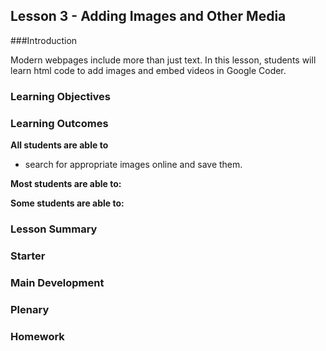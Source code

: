 ## Lesson 3 - Adding Images and Other Media

###Introduction

Modern webpages include more than just text. In this lesson, students will learn html code to add images and embed videos in Google Coder. 

### Learning Objectives



### Learning Outcomes

**All students are able to**

- search for appropriate images online and save them.


**Most students are able to:**



**Some students are able to:**




### Lesson Summary



### Starter



### Main Development



### Plenary



### Homework




